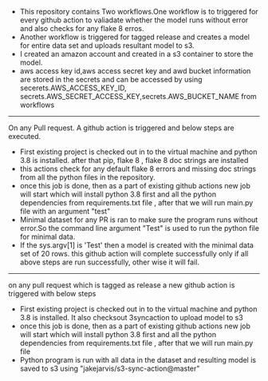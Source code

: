 * This repository contains Two workflows.One workflow is to triggered for every github action to valiadate whether the model
runs without error and also checks for any flake 8 erros.
* Another workflow is triggered  for tagged release and creates a model for entire data set and uploads resultant model to s3.
* I created an amazon account and created in a s3 container to store the model.
* aws access key id,aws access secret key and awd bucket information are stored in the secrets and can be accessed by
using secerets.AWS_ACCESS_KEY_ID, secrets.AWS_SECRET_ACCESS_KEY,secrets.AWS_BUCKET_NAME from workflows
----
On any Pull request. A github action is triggered and below steps are executed.
* First existing project is checked out in to the virtual machine and python 3.8 is installed. after that pip, flake 8 , flake 8 doc strings
 are installed
* this actions check for any default flake 8 errors and missing doc strings from all the python files in the repository.
* once this job is done, then as a part of existing github actions new job will start which will install python 3.8 first and 
all the python dependencies from requirements.txt file , after that we will run main.py file with an argument "test"
* Minimal dataset for any PR is ran to make sure the program runs without error.So the command
 line argument "Test" is used to run the python file for minimal data.
* If the sys.argv[1] is 'Test' then a model is created with the minimal data set of 20 rows.
this github action will complete successfully only if all above steps are run successfully, other wise it will fail.
------
on any pull request which is tagged as release a new github action is triggered with below steps
* First existing project is checked out in to the virtual machine and python 3.8 is installed. It also checksout 3syncaction to upload model to s3
* once this job is done, then as a part of existing github actions new job will start which will install python 3.8 first and 
all the python dependencies from requirements.txt file , after that we will run main.py file 
* Python program is run with all data in the dataset and resulting model is saved to s3 using "jakejarvis/s3-sync-action@master"


